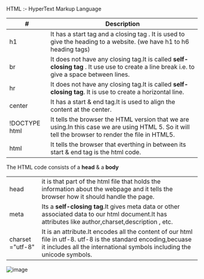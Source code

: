 HTML :- HyperText Markup Language

| # | Description  | 
|-----|--------------|
| h1 | It has a start tag and a closing tag . It is used to give the heading to a website. (we have h1 to h6 heading tags) |
| br | It does not have any closing tag.It is called **self-closing tag** . It use use to create a line break i.e. to give a space between lines. |
| hr | It does not have any closing tag.It is called **self-closing tag**. It is use to create a horizontal line. |
| center | It has a start & end tag.It is used to align the content at the center. | 
| !DOCTYPE html | It tells the browser the HTML version that we are using.In this case we are using HTML 5. So it will tell the browser to render the file in HTML5.|
| html | It tells the browser that everthing in between its start & end tag is the html code. |

The HTML code consists of a **head** & a **body**


| | |
|-----|-------------|
| head | it is that part of the html file that holds the information about the webpage and it tells the browser how it should handle the page. |
| meta | Its a **self-closing tag**.It gives meta data or other associated data to our html document.It has attributes like author,charset,description , etc. |
| charset ="utf-8" | It is an attribute.It encodes all the content of our html file in utf-8. utf-8 is the standard encoding,becuase it includes all the international symbols including the unicode symbols. |

![image](https://user-images.githubusercontent.com/75883328/190856933-f58fbef7-4c52-4f23-822e-93dd2b57b7b8.png)
